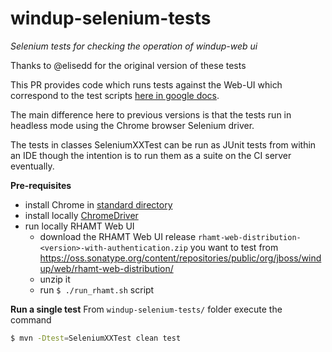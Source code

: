# windup-selenium-tests
*Selenium tests for checking the operation of windup-web ui*

Thanks to @elisedd for the original version of these tests

This PR provides code which runs tests against the Web-UI which correspond to the test scripts [here in google docs](https://docs.google.com/spreadsheets/d/1BJGNnAlXPFARxo4Pk6FRiWVQXh-q_ZCQ32E9E_t8f0I/edit?ts=5b98e6c7#gid=814464998).

The main difference here to previous versions is that the tests run in headless mode using the Chrome browser Selenium driver.

The tests in classes SeleniumXXTest can be run as JUnit tests from within an IDE though the intention is to run them as a suite on the CI server eventually.

**Pre-requisites**

- install Chrome in [standard directory](https://github.com/SeleniumHQ/selenium/wiki/ChromeDriver#requirements)
- install locally [ChromeDriver](https://github.com/SeleniumHQ/selenium/wiki/ChromeDriver)
- run locally RHAMT Web UI
   - download the RHAMT Web UI release `rhamt-web-distribution-<version>-with-authentication.zip` you want to test from https://oss.sonatype.org/content/repositories/public/org/jboss/windup/web/rhamt-web-distribution/
   - unzip it
   - run `$ ./run_rhamt.sh` script

**Run a single test**
From `windup-selenium-tests/` folder execute the command
```bash
$ mvn -Dtest=SeleniumXXTest clean test
```
